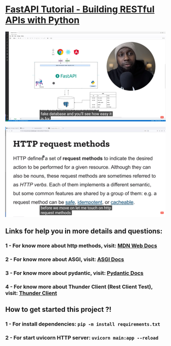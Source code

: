 # [FastAPI Tutorial - Building RESTful APIs with Python](https://www.youtube.com/watch?v=GN6ICac3OXY)

![project-layout](docs/project-layout.jpg)

![http-methods-explain](docs/http-methods.png)

## Links for help you in more details and questions:

### 1 - For know more about http methods, visit: [MDN Web Docs](https://developer.mozilla.org/en-US/docs/Web/HTTP/Methods)

### 2 - For know more about ASGI, visit: [ASGI Docs](https://asgi.readthedocs.io/en/latest/)

### 3 - For know more about pydantic, visit: [Pydantic Docs](https://pydantic-docs.helpmanual.io/)

### 4 - For know more about Thunder Client (Rest Client Test), visit: [Thunder Client](https://www.thunderclient.com/)

## How to get started this project ?!

### 1 - For install dependencies: `pip -m install requirements.txt`

### 2 - For start uvicorn HTTP server: `uvicorn main:app --reload`
